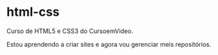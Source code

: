 # html-css
 Curso de HTML5 e CSS3 do CursoemVideo.

 Estou aprendendo a criar sites e agora vou gerenciar meis repositórios.

